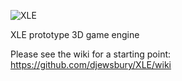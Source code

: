 ![XLE](https://github.com/djewsbury/XLE/wiki/images/xlelogo3.png)

XLE prototype 3D game engine

Please see the wiki for a starting point: <BR>
https://github.com/djewsbury/XLE/wiki

